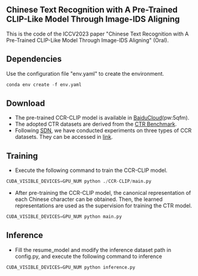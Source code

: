 ## Chinese Text Recognition with A Pre-Trained CLIP-Like Model Through Image-IDS Aligning

This is the code of the ICCV2023 paper "Chinese Text Recognition with A Pre-Trained CLIP-Like Model Through Image-IDS Aligning" (Oral).

## Dependencies
Use the configuration file "env.yaml" to create the environment.
```python
conda env create -f env.yaml
```

## Download
* The pre-trained CCR-CLIP model is available in  [BaiduCloud](https://pan.baidu.com/s/1SOkVASfDDh_oagvP2Jy2IQ)(pw:5qfm).
* The adopted CTR datasets are derived from the [CTR Benchmark](https://arxiv.org/abs/2112.15093).
* Following [SDN](https://arxiv.org/abs/2106.11613), we have conducted experiments on three types of CCR datasets. They can be accessed in [link](https://github.com/FudanVI/FudanOCR/tree/main/stroke-level-decomposition).

## Training
* Execute the following command to train the CCR-CLIP model.
```python
CUDA_VISIBLE_DEVICES=GPU_NUM python ./CCR-CLIP/main.py
```
* After pre-training the CCR-CLIP model, the canonical representation of each Chinese character can be obtained. Then, the learned representations are used as the supervision for training the CTR model.
```python
CUDA_VISIBLE_DEVICES=GPU_NUM python main.py
```

## Inference 
* Fill the resume_model and modify the inference dataset path in config.py, and execute the following command to inference
```python
CUDA_VISIBLE_DEVICES=GPU_NUM python inference.py
```